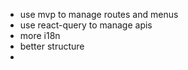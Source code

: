 - use mvp to manage routes and menus
- use react-query to manage apis
- more i18n
- better structure
-
